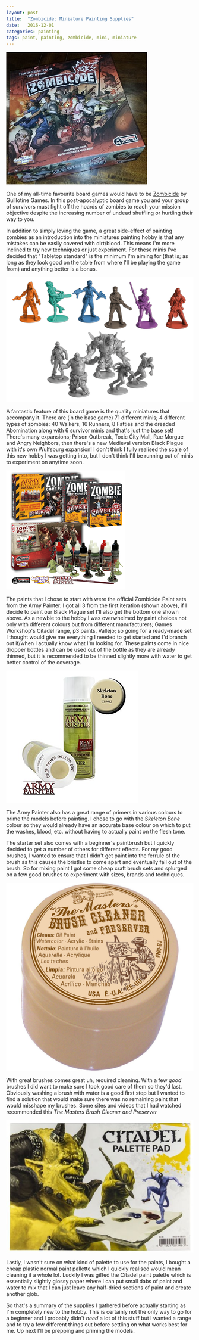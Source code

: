 ```yaml
---
layout: post
title:  "Zombicide: Miniature Painting Supplies"
date:   2016-12-01
categories: painting
tags: paint, painting, zombicide, mini, miniature
---
```


![Zombicide Board Game](/images/zombicide/zombicide_box.jpg)

One of my all-time favourite board games would have to be [Zombicide](https://zombicide.com/en/) by Guillotine Games. In this post-apocalyptic board game you and your group of survivors must fight off the hoards of zombies to reach your mission objective despite the increasing number of undead shuffling or hurtling their way to you. 

<!--more-->

In addition to simply loving the game, a great side-effect of painting zombies as an introduction into the miniatures painting hobby is that any mistakes can be easily covered with dirt/blood. This means I'm more inclined to try new techniques or just experiment. For these minis I've decided that "Tabletop standard" is the minimum I'm aiming for (that is; as long as they look good on the table from where I'll be playing the game from) and anything better is a bonus.

![Zombicide Miniatures](/images/zombicide/zombicide_minis.png)

A fantastic feature of this board game is the quality miniatures that accompany it. There are (in the base game) 71 different minis; 4 different types of zombies: 40 Walkers, 16 Runners, 8 Fatties and the dreaded Abomination along with 6 survivor minis and that's just the base set! There's many expansions; Prison Outbreak, Toxic City Mall, Rue Morgue and Angry Neighbors, then there's a new Medieval version Black Plague with it's own Wulfsburg expansion! I don't think I fully realised the scale of this new hobby I was getting into, but I don't think I'll be running out of minis to experiment on anytime soon.

![The Army Painter: Zombicide](/images/zombicide/all_zombicide_paints.png)

The paints that I chose to start with were the official Zombicide Paint sets from the Army Painter. I got all 3 from the first iteration (shown above), if I decide to paint our Black Plague set I'll also get the bottom one shown above. As a newbie to the hobby I was overwhelmed by paint choices not only with different colours but from different manufacturers; Games Workshop's Citadel range, p3 paints, Vallejo; so going for a ready-made set I thought would give me everything I needed to get started and I'd branch out if/when I actually know what I'm looking for. These paints come in nice dropper bottles and can be used out of the bottle as they are already thinned, but it is recommended to be thinned slightly more with water to get better control of the coverage. 

![The Army Painter: Skeleton Bone](/images/zombicide/primer.jpg)

The Army Painter also has a great range of primers in various colours to prime the models before painting. I chose to go with the _Skeleton Bone_ colour so they would already have an accurate base colour on which to put the washes, blood, etc. without having to actually paint on the flesh tone.

The starter set also comes with a beginner's paintbrush but I quickly decided to get a number of others for different effects. For my good brushes, I wanted to ensure that I didn't get paint into the ferrule of the brush as this causes the bristles to come apart and eventually fall out of the brush. So for mixing paint I got some cheap craft brush sets and splurged on a few good brushes to experiment with sizes, brands and techniques.

![The Masters Brush Cleaner and Preserver](/images/zombicide/brush_cleaner.jpg)

With great brushes comes great uh, required cleaning. With a few *good* brushes I did want to make sure I took good care of them so they'd last. Obviously washing a brush with water is a good first step but I wanted to find a solution that would make sure there was no remaining paint that would misshape my brushes. Some sites and videos that I had watched recommended this _The Masters Brush Cleaner and Preserver_

![Citadel Palette Pad](/images/zombicide/citadel_palette_pad.jpg)

Lastly, I wasn't sure on what kind of palette to use for the paints, I bought a cheap plastic normal paint pallette which I quickly realised would mean cleaning it a whole lot. Luckily I was gifted the Citadel paint palette which is essentially slightly glossy paper where I can put small dabs of paint and water to mix that I can just leave any half-dried sections of paint and create another glob.

So that's a summary of the supplies I gathered before actually starting as I'm completely new to the hobby. This is certainly not the only way to go for a beginner and I probably didn't *need* a lot of this stuff but I wanted a range and to try a few different things out before settling on what works best for me. Up next I'll be prepping and priming the models.


